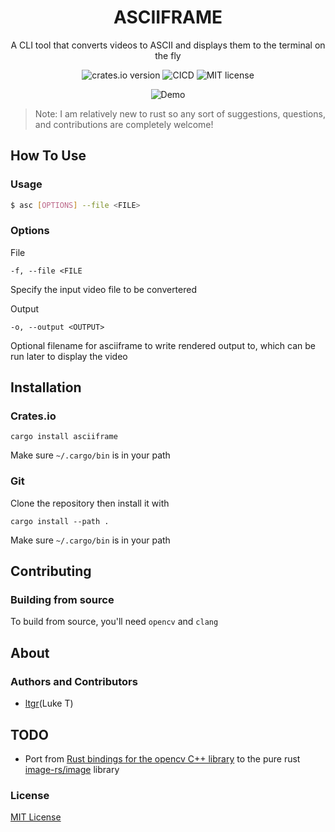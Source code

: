 <h1 align="center">ASCIIFRAME</h1>
<p align="center">A CLI tool that converts videos to ASCII and displays them to the terminal on the fly<p>
<p align="center">
    <img href="https://crates.io/crates/asciiframe" src="https://img.shields.io/crates/v/asciiframe?style=for-the-badge" alt="crates.io version">
    <img href="https://github.com/luketio/asciiframe/actions/workflows/CICD.yml" src="https://img.shields.io/github/workflow/status/luketio/asciiframe/CICD?style=for-the-badge" alt="CICD">
    <img href="https://github.com/luketio/asciiframe/blob/main/LICENSE" src="https://img.shields.io/github/license/luketio/asciiframe?style=for-the-badge" alt="MIT license">
</p>
<p align="center">
    <img href="https://github.com/luketio/asciiframe/blob/main/docs/demo.gif" src="https://github.com/luketio/asciiframe/blob/main/docs/demo.gif" alt="Demo">
</p>

>Note: I am relatively new to rust so any sort of suggestions, questions, and contributions are completely welcome!

## How To Use
### Usage
```sh
$ asc [OPTIONS] --file <FILE>
```

### Options
File
```
-f, --file <FILE
```
Specify the input video file to be convertered

Output
```
-o, --output <OUTPUT>
```
Optional filename for asciiframe to write rendered output to, which can be run later to display the video

## Installation
### Crates.io

```
cargo install asciiframe
```
Make sure `~/.cargo/bin` is in your path

### Git

Clone the repository then install it with
```
cargo install --path .
```
Make sure `~/.cargo/bin` is in your path

## Contributing
### Building from source
To build from source, you'll need `opencv` and `clang`

## About
### Authors and Contributors
- [ltgr](https://github.com/ltgr)(Luke T)

## TODO
- Port from [Rust bindings for the opencv C++ library](https://github.com/twistedfall/opencv-rust) to the pure rust [image-rs/image](https://github.com/image-rs/image) library

### License
[MIT License](https://github.com/ltgr/turbo/blob/master/LICENSE)

